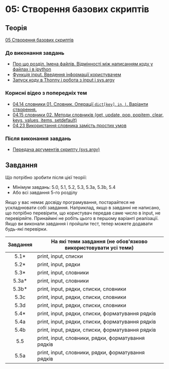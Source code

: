 # 05: Створення базових скриптів

## Теорія

[05 Створення базових скриптів](https://youtube.com/playlist?list=PLlwMBlO5_y3TGo9Q0csp8UHsGHFGrC171)

### До виконання завдань

* [Про що розділ. Імена файлів. Відмінності між написанням коду у файлах і в ipython](https://youtu.be/kTmn9hVXzoc)
* [Функція input. Введення інформації користувачем](https://youtu.be/x5b3EMGNMes)
* [Запуск коду в Thonny і робота з input і sys.argv](https://youtu.be/XwQMvJApVBI)


### Корисні відео з попередніх тем

* [04.14 словники 01. Словник. Операції `dict[key]`, `in`, `|`. Варіанти створення.](https://youtu.be/pCdetkSQtBU)
* [04.15 словники 02. Методи словників (get, update, pop, popitem, clear, keys, values, items, setdefault)](https://youtu.be/QA6zh9lUnFA)
* [04.23 Використання словника замість простих умов](https://youtu.be/3139d6jIpIY)


### Після виконання завдань

* [Передача аргументів скрипту (sys.argv)](https://youtu.be/96nhJE-1ixo)

## Завдання

Що потрібно зробити після цієї теорії:

* Мінімум завдань: 5.0, 5.1, 5.2, 5.3, 5.3a, 5.3b, 5.4
* Або всі завдання 5-го розділу

Якщо у вас немає досвіду програмування, постарайтеся не ускладнювати собі
завдання. Наприклад, якщо в завданні не написано, що потрібно перевірити, що
користувач передав саме число в input, не перевіряйте. Принаймні не
робіть цього в першому варіанті реалізації. Якщо ви виконали завдання і пройшли
тест, тепер можете додавати будь-які перевірки. 


| Завдання |      На які теми завдання (не обов'язково використовувати усі теми)     |
|:-------:|------------------------------- |
|  5.1*   | print, input, списки |
|  5.2*   | print, input, рядки |
|  5.3*   | print, input, словники |
|  5.3a*  | print, input, словники |
|  5.3b*  | print, input, рядки, списки, словники |
|  5.3c   | print, input, рядки, списки, словники |
|  5.3d   | print, input, рядки, списки, словники |
|  5.4*   | print, input, рядки, списки, форматування рядків |
|  5.4a   | print, input, рядки, списки, форматування рядків |
|  5.4b   | print, input, рядки, списки, форматування рядків |
|  5.5    | print, input, словники, рядки, форматування рядків |
|  5.5a   | print, input, словники, рядки, форматування рядків |
